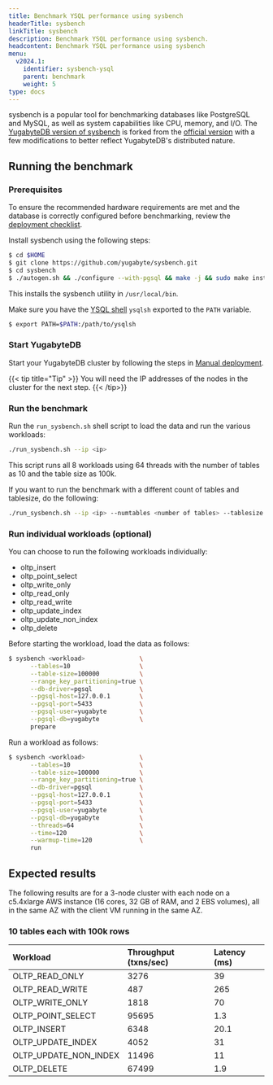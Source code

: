 ```yaml
---
title: Benchmark YSQL performance using sysbench
headerTitle: sysbench
linkTitle: sysbench
description: Benchmark YSQL performance using sysbench.
headcontent: Benchmark YSQL performance using sysbench
menu:
  v2024.1:
    identifier: sysbench-ysql
    parent: benchmark
    weight: 5
type: docs
---
```


sysbench is a popular tool for benchmarking databases like PostgreSQL and MySQL, as well as system capabilities like CPU, memory, and I/O. The [YugabyteDB version of sysbench](https://github.com/yugabyte/sysbench) is forked from the [official version](https://github.com/akopytov/sysbench) with a few modifications to better reflect YugabyteDB's distributed nature.

## Running the benchmark

### Prerequisites

To ensure the recommended hardware requirements are met and the database is correctly configured before benchmarking, review the [deployment checklist](../../deploy/checklist/).

Install sysbench using the following steps:

```sh
$ cd $HOME
$ git clone https://github.com/yugabyte/sysbench.git
$ cd sysbench
$ ./autogen.sh && ./configure --with-pgsql && make -j && sudo make install
```

This installs the sysbench utility in `/usr/local/bin`.

Make sure you have the [YSQL shell](../../api/ysqlsh/) `ysqlsh` exported to the `PATH` variable.

```sh
$ export PATH=$PATH:/path/to/ysqlsh
```

### Start YugabyteDB

Start your YugabyteDB cluster by following the steps in [Manual deployment](../../deploy/manual-deployment/).

{{< tip title="Tip" >}}
You will need the IP addresses of the nodes in the cluster for the next step.
{{< /tip>}}

### Run the benchmark

Run the `run_sysbench.sh` shell script to load the data and run the various workloads:

```sh
./run_sysbench.sh --ip <ip>
```

This script runs all 8 workloads using 64 threads with the number of tables as 10 and the table size as 100k.

If you want to run the benchmark with a different count of tables and tablesize, do the following:

```sh
./run_sysbench.sh --ip <ip> --numtables <number of tables> --tablesize <number of rows in each table>
```

### Run individual workloads (optional)

You can choose to run the following workloads individually:

* oltp_insert
* oltp_point_select
* oltp_write_only
* oltp_read_only
* oltp_read_write
* oltp_update_index
* oltp_update_non_index
* oltp_delete

Before starting the workload, load the data as follows:

```sh
$ sysbench <workload>               \
      --tables=10                   \
      --table-size=100000           \
      --range_key_partitioning=true \
      --db-driver=pgsql             \
      --pgsql-host=127.0.0.1        \
      --pgsql-port=5433             \
      --pgsql-user=yugabyte         \
      --pgsql-db=yugabyte           \
      prepare
```

Run a workload as follows:

```sh
$ sysbench <workload>               \
      --tables=10                   \
      --table-size=100000           \
      --range_key_partitioning=true \
      --db-driver=pgsql             \
      --pgsql-host=127.0.0.1        \
      --pgsql-port=5433             \
      --pgsql-user=yugabyte         \
      --pgsql-db=yugabyte           \
      --threads=64                  \
      --time=120                    \
      --warmup-time=120             \
      run
```

## Expected results

The following results are for a 3-node cluster with each node on a c5.4xlarge AWS instance (16 cores, 32 GB of RAM, and 2 EBS volumes), all in the same AZ with the client VM running in the same AZ.

### 10 tables each with 100k rows

|       Workload        | Throughput (txns/sec) | Latency (ms) |
| :-------------------- | :-------------------- | :----------- |
| OLTP_READ_ONLY        | 3276                  | 39           |
| OLTP_READ_WRITE       | 487                   | 265          |
| OLTP_WRITE_ONLY       | 1818                  | 70           |
| OLTP_POINT_SELECT     | 95695                 | 1.3          |
| OLTP_INSERT           | 6348                  | 20.1         |
| OLTP_UPDATE_INDEX     | 4052                  | 31           |
| OLTP_UPDATE_NON_INDEX | 11496                 | 11           |
| OLTP_DELETE           | 67499                 | 1.9          |
